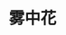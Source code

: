 ---
title: 雾中花
description: 我对人生和世界的思考
image: "Flower-in-the-mist.webp"

# Badge style
style:
    background: "#788cac"
    color: "#fff"
---
